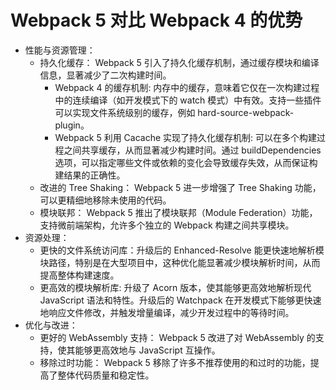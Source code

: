 # Webpack 5 对比 Webpack 4 的优势
- 性能与资源管理：
   - 持久化缓存： Webpack 5 引入了持久化缓存机制，通过缓存模块和编译信息，显著减少了二次构建时间。
      - Webpack 4 的缓存机制: 内存中的缓存，意味着它仅在一次构建过程中的连续编译（如开发模式下的 watch 模式）中有效。支持一些插件可以实现文件系统级别的缓存，例如 hard-source-webpack-plugin。
      - Webpack 5 利用 Cacache 实现了持久化缓存机制: 可以在多个构建过程之间共享缓存，从而显著减少构建时间。通过 buildDependencies 选项，可以指定哪些文件或依赖的变化会导致缓存失效，从而保证构建结果的正确性。
   - 改进的 Tree Shaking： Webpack 5 进一步增强了 Tree Shaking 功能，可以更精细地移除未使用的代码。
   - 模块联邦： Webpack 5 推出了模块联邦（Module Federation）功能，支持微前端架构，允许多个独立的 Webpack 构建之间共享模块。
- 资源处理：
   - 更快的文件系统访问库：升级后的 Enhanced-Resolve 能更快速地解析模块路径，特别是在大型项目中，这种优化能显著减少模块解析时间，从而提高整体构建速度。
   - 更高效的模块解析库: 升级了 Acorn 版本，使其能够更高效地解析现代 JavaScript 语法和特性。升级后的 Watchpack 在开发模式下能够更快速地响应文件修改，并触发增量编译，减少开发过程中的等待时间。
- 优化与改进：
   - 更好的 WebAssembly 支持： Webpack 5 改进了对 WebAssembly 的支持，使其能够更高效地与 JavaScript 互操作。
   - 移除过时功能： Webpack 5 移除了许多不推荐使用的和过时的功能，提高了整体代码质量和稳定性。